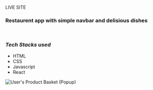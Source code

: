 LIVE SITE

<h3>Restaurent app with simple navbar and delisious dishes</h3>

<br/>

<h3><i>Tech Stacks used </i></h3>

<ul>
<li>HTML</li>

<li>CSS</li>

<li>Javascript</li>

<li>React</li>
</ul>

![User's Product Basket (Popup)](./Website%20Sneak%20Peeks/Small%20basket%20page.png?raw=true)